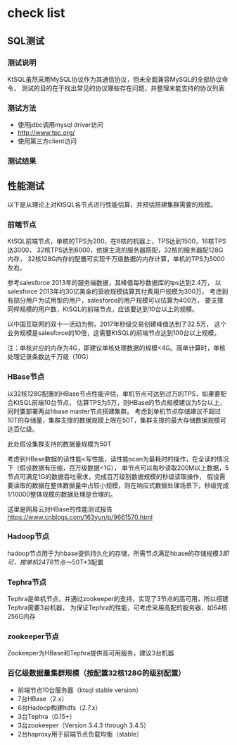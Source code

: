 # check list

## SQL测试

### 测试说明

KtSQL虽然采用MySQL协议作为其通信协议，但未全面兼容MySQL的全部协议命令，
测试的目的在于找出常见的协议哪些存在问题，并整理未能支持的协议列表

### 测试方法

- 使用jdbc调用mysql driver访问
- http://www.tpc.org/
- 使用第三方client访问

### 测试结果


## 性能测试

以下是从理论上对KtSQL各节点进行性能估算，并预估搭建集群需要的规模。

### 前端节点

KtSQL前端节点，单核的TPS为200，在8核的机器上，TPS达到1500，16核TPS达3000，
32核TPS达到6000，依据主流的服务器搭配，32核的服务器配128G内存，
32核128G内存的配置可实现千万级数据的内存计算，单机的TPS为5000左右。

参考salesforce 2013年的服务端数据，其峰值每秒数据库的tps达到2.4万，
以salesforce 2013年约30亿美金的营收规模估算其付费用户规模为300万，
考虑到有部分用户为试用型的用户，salesforce的用户规模可以估算为400万，
要支撑同样规模的用户数，KtSQL的前端节点，应该要达到10台以上的规模。

以中国互联网的双十一活动为例，2017年秒级交易创建峰值达到了32.5万，
这个业务规模是salesforce的10倍，这需要KtSQL的前端节点达到100台以上规模。

注：单核对应的内存为4G，即建议单核处理数据的规模<4G。简单计算时，单核处理记录条数达千万级（10G）

### HBase节点

以32核128G配置的HBase节点性能评估，单机节点可达到过万的TPS，如果要配合KtSQL前端10台节点，
估算TPS为5万，则HBase的节点规模建议为5台以上，同时要部署两台hbase master节点搭建集群。
考虑到单机节点存储建议不超过10T的存储量，集群支撑的数据规模上限在50T，集群支撑的最大存储数据规模可达百亿级。

此处假设集群支持的数据量规模为50T

考虑到HBase数据的读性能<写性能，读性能scan为最耗时的操作，在全读的情况下（假设数据有压缩，百万级数据<1G），
单节点可以每秒读取200M以上数据，5节点可满足1G的数据吞吐需求，完成百万级别数据规模的秒级读取操作，
假设需要读取的数据在整体数据量中占较小规模，则在响应式数据处理场景下，秒级完成1/10000整体规模的数据处理是合理的。

这里是网易云对HBase的性能测试报告
https://www.cnblogs.com/163yun/p/9661570.html

### Hadoop节点

hadoop节点用于为hbase提供持久化的存储，所需节点满足hbase的存储规模*3即可，按单机24T*6节点～50T*3配置

### Tephra节点

Tephra是单机节点，并通过zookeeper的支持，实现了3节点的高可用，所以搭建Tephra需要3台机器，
为保证Tephra的性能，可考虑采用高配的服务器，如64核256G内存

### zookeeper节点

Zookeeper为HBase和Tephra提供高可用服务，建议3台机器

### 百亿级数据量集群规模（按配置32核128G的级别配置）

- 前端节点10台服务器（ktsql stable version）
- 7台HBase（2.x）
- 6台Hadoop构建hdfs（2.7.x）
- 3台Tephra（0.15+）
- 3台zookeeper（Version 3.4.3 through 3.4.5）
- 2台haproxy用于前端节点负载均衡（stable）
